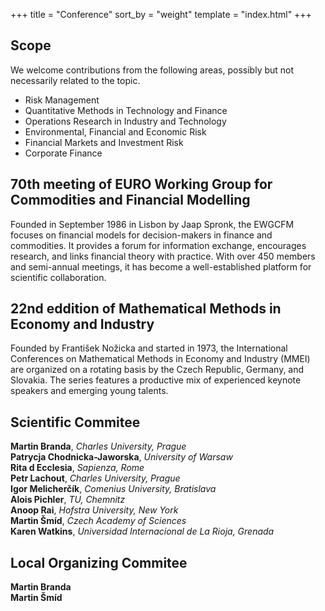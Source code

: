 +++
title = "Conference"
sort_by = "weight"
template = "index.html"
+++

## Scope

We welcome contributions from the following areas, possibly but not necessarily related to the topic.

- Risk Management
- Quantitative Methods in Technology and Finance
- Operations Research in Industry and Technology
- Environmental, Financial and Economic Risk
- Financial Markets and Investment Risk
- Corporate Finance

## 70th meeting of EURO Working Group for Commodities and Financial Modelling 

Founded in September 1986 in Lisbon by Jaap Spronk, the EWGCFM focuses on financial models for decision-makers in finance and commodities. It provides a forum for information exchange, encourages research, and links financial theory with practice. With over 450 members and semi-annual meetings, it has become a well-established platform for scientific collaboration.

## 22nd eddition of Mathematical Methods in Economy and Industry

Founded by František Nožicka and started in 1973, the International Conferences on Mathematical Methods in Economy and Industry (MMEI) are organized on a rotating basis by the Czech Republic, Germany, and Slovakia. The series features a productive mix of experienced keynote speakers and emerging young talents.



## Scientific Commitee

**Martin Branda**, _Charles University, Prague_\
**Patrycja Chodnicka-Jaworska**, _University of Warsaw_\
**Rita d Ecclesia**, _Sapienza, Rome_\
**Petr Lachout**, _Charles University, Prague_\
**Igor Melicherčík**, _Comenius University, Bratislava_\
**Alois Pichler**, _TU, Chemnitz_\
**Anoop Rai**, _Hofstra University, New York_\
**Martin Šmíd**, _Czech Academy of Sciences_\
**Karen Watkins**, _Universidad Internacional de La Rioja, Grenada_


## Local Organizing Commitee

**Martin Branda**\
**Martin Šmíd**
